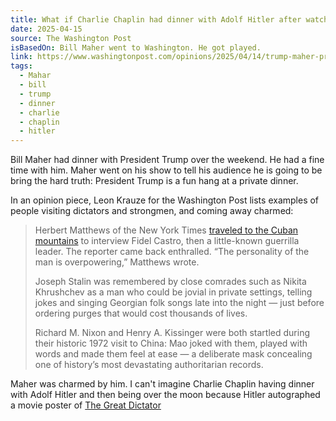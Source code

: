 ```yaml
---
title: What if Charlie Chaplin had dinner with Adolf Hitler after watching the Great Dictator together?
date: 2025-04-15
source: The Washington Post
isBasedOn: Bill Maher went to Washington. He got played.
link: https://www.washingtonpost.com/opinions/2025/04/14/trump-maher-private-meeting-controversy/
tags:
  - Mahar
  - bill
  - trump
  - dinner
  - charlie
  - chaplin
  - hitler
---
```

Bill Maher had dinner with President Trump over the weekend. He had a fine time with him. Maher went on his show to tell his audience he is going to be bring the hard truth: President Trump is a fun hang at a private dinner.

In an opinion piece, Leon Krauze for the Washington Post lists examples of people visiting dictators and strongmen, and coming away charmed:

> Herbert Matthews of the New York Times [traveled to the Cuban mountains](https://www.nytimes.com/1957/02/24/archives/cuban-rebel-is-visited-in-hideout-castro-is-still-alive-and-still.html) to interview Fidel Castro, then a little-known guerrilla leader. The reporter came back enthralled. “The personality of the man is overpowering,” Matthews wrote.
>
> Joseph Stalin was remembered by close comrades such as Nikita Khrushchev as a man who could be jovial in private settings, telling jokes and singing Georgian folk songs late into the night — just before ordering purges that would cost thousands of lives.
>
> Richard M. Nixon and Henry A. Kissinger were both startled during their historic 1972 visit to China: Mao joked with them, played with words and made them feel at ease — a deliberate mask concealing one of history’s most devastating authoritarian records.

Maher was charmed by him. I can't imagine Charlie Chaplin having dinner with Adolf Hitler and then being over the moon because Hitler autographed a movie poster of [The Great Dictator](https://en.wikipedia.org/wiki/The_Great_Dictator)
